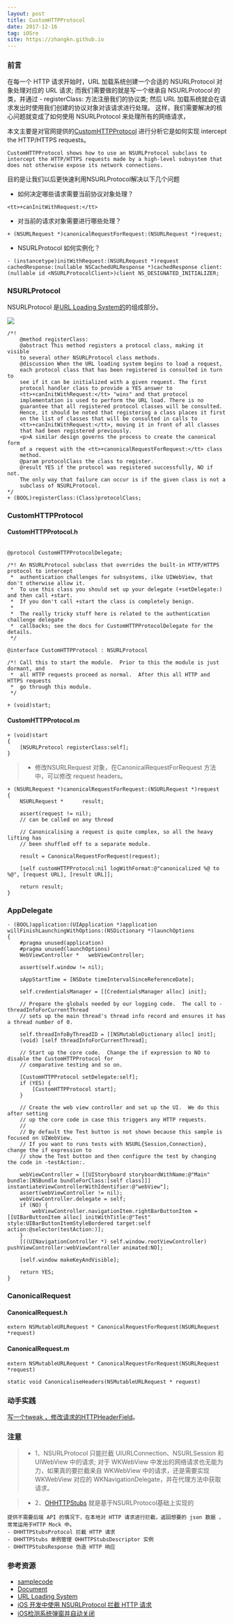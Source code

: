 ```yaml
---
layout: post
title: CustomHTTPProtocol
date: 2017-12-16
tag: iOSre
site: https://zhangkn.github.io
---
```


### 前言
在每一个 HTTP 请求开始时，URL 加载系统创建一个合适的 NSURLProtocol 对象处理对应的 URL 请求;
而我们需要做的就是写一个继承自 NSURLProtocol 的类，并通过 - registerClass: 方法注册我们的协议类;
然后 URL 加载系统就会在请求发出时使用我们创建的协议对象对该请求进行处理。
这样，我们需要解决的核心问题就变成了如何使用 NSURLProtocol 来处理所有的网络请求，

本文主要是对官网提供的[CustomHTTPProtocol](https://developer.apple.com/library/content/samplecode/CustomHTTPProtocol/CustomHTTPProtocol.zip) 进行分析它是如何实现 intercept the HTTP/HTTPS requests。
```
CustomHTTPProtocol shows how to use an NSURLProtocol subclass to intercept the HTTP/HTTPS requests made by a high-level subsystem that does not otherwise expose its network connections.  
```

目的是让我们以后更快速利用NSURLProtocol解决以下几个问题

- 如何决定哪些请求需要当前协议对象处理？
```
<tt>+canInitWithRequest:</tt>
```
- 对当前的请求对象需要进行哪些处理？

```
+ (NSURLRequest *)canonicalRequestForRequest:(NSURLRequest *)request;
```
- NSURLProtocol 如何实例化？

```
- (instancetype)initWithRequest:(NSURLRequest *)request cachedResponse:(nullable NSCachedURLResponse *)cachedResponse client:(nullable id <NSURLProtocolClient>)client NS_DESIGNATED_INITIALIZER;
```

### NSURLProtocol
 NSURLProtocol 是[URL Loading System的](https://developer.apple.com/library/content/documentation/Cocoa/Conceptual/URLLoadingSystem/URLLoadingSystem.html)的组成部分。

![](/images/posts/{{page.title}}/nsobject_hierarchy_2x.png)


```
/*! 
    @method registerClass:
    @abstract This method registers a protocol class, making it visible
    to several other NSURLProtocol class methods.
    @discussion When the URL loading system begins to load a request,
    each protocol class that has been registered is consulted in turn to
    see if it can be initialized with a given request. The first
    protocol handler class to provide a YES answer to
    <tt>+canInitWithRequest:</tt> "wins" and that protocol
    implementation is used to perform the URL load. There is no
    guarantee that all registered protocol classes will be consulted.
    Hence, it should be noted that registering a class places it first
    on the list of classes that will be consulted in calls to
    <tt>+canInitWithRequest:</tt>, moving it in front of all classes
    that had been registered previously.
    <p>A similar design governs the process to create the canonical form
    of a request with the <tt>+canonicalRequestForRequest:</tt> class
    method.
    @param protocolClass the class to register.
    @result YES if the protocol was registered successfully, NO if not.
    The only way that failure can occur is if the given class is not a
    subclass of NSURLProtocol.
*/
+ (BOOL)registerClass:(Class)protocolClass;
```



### CustomHTTPProtocol


#### CustomHTTPProtocol.h
```

@protocol CustomHTTPProtocolDelegate;

/*! An NSURLProtocol subclass that overrides the built-in HTTP/HTTPS protocol to intercept 
 *  authentication challenges for subsystems, ilke UIWebView, that don't otherwise allow it.  
 *  To use this class you should set up your delegate (+setDelegate:) and then call +start. 
 *  If you don't call +start the class is completely benign.
 *
 *  The really tricky stuff here is related to the authentication challenge delegate 
 *  callbacks; see the docs for CustomHTTPProtocolDelegate for the details.
 */

@interface CustomHTTPProtocol : NSURLProtocol

/*! Call this to start the module.  Prior to this the module is just dormant, and 
 *  all HTTP requests proceed as normal.  After this all HTTP and HTTPS requests 
 *  go through this module.
 */

+ (void)start;
```
#### CustomHTTPProtocol.m

```
+ (void)start
{
    [NSURLProtocol registerClass:self];
}
```
>* 修改NSURLRequest 对象，在CanonicalRequestForRequest 方法中，可以修改 request headers。

```
+ (NSURLRequest *)canonicalRequestForRequest:(NSURLRequest *)request
{
    NSURLRequest *      result;
    
    assert(request != nil);
    // can be called on any thread
    
    // Canonicalising a request is quite complex, so all the heavy lifting has 
    // been shuffled off to a separate module.
    
    result = CanonicalRequestForRequest(request);

    [self customHTTPProtocol:nil logWithFormat:@"canonicalized %@ to %@", [request URL], [result URL]];
    
    return result;
}
```

### AppDelegate

```
- (BOOL)application:(UIApplication *)application willFinishLaunchingWithOptions:(NSDictionary *)launchOptions
{
    #pragma unused(application)
    #pragma unused(launchOptions)
    WebViewController *   webViewController;
    
    assert(self.window != nil);
    
    sAppStartTime = [NSDate timeIntervalSinceReferenceDate];
    
    self.credentialsManager = [[CredentialsManager alloc] init];

    // Prepare the globals needed by our logging code.  The call to -threadInfoForCurrentThread 
    // sets up the main thread's thread info record and ensures it has a thread number of 0.

    self.threadInfoByThreadID = [[NSMutableDictionary alloc] init];
    (void) [self threadInfoForCurrentThread];
    
    // Start up the core code.  Change the if expression to NO to disable the CustomHTTPProtocol for 
    // comparative testing and so on.
    
    [CustomHTTPProtocol setDelegate:self];
    if (YES) {
        [CustomHTTPProtocol start];
    }
    
    // Create the web view controller and set up the UI.  We do this after setting 
    // up the core code in case this triggers any HTTP requests.
    // 
    // By default the Test button is not shown because this sample is focused on UIWebView.  
    // If you want to runs tests with NSURL{Session,Connection}, change the if expression to 
    // show the Test button and then configure the test by changing the code in -testAction:.
    
    webViewController = [[UIStoryboard storyboardWithName:@"Main" bundle:[NSBundle bundleForClass:[self class]]] instantiateViewControllerWithIdentifier:@"webView"];
    assert(webViewController != nil);
    webViewController.delegate = self;
    if (NO) {
        webViewController.navigationItem.rightBarButtonItem = [[UIBarButtonItem alloc] initWithTitle:@"Test" style:UIBarButtonItemStyleBordered target:self action:@selector(testAction:)];
    }
    [((UINavigationController *) self.window.rootViewController) pushViewController:webViewController animated:NO];

	[self.window makeKeyAndVisible];
    
    return YES;
}
```


### CanonicalRequest

#### CanonicalRequest.h
```
extern NSMutableURLRequest * CanonicalRequestForRequest(NSURLRequest *request)
```
#### CanonicalRequest.m

```
extern NSMutableURLRequest * CanonicalRequestForRequest(NSURLRequest *request)
```
```
static void CanonicaliseHeaders(NSMutableURLRequest * request)
```


### 动手实践

[写一个tweak ，修改请求的HTTPHeaderField](https://github.com/zhangkn/KNCustomHTTPProtocol)。


### 注意

>* 1、NSURLProtocol 只能拦截 UIURLConnection、NSURLSession 和 UIWebView 中的请求;
对于 WKWebView 中发出的网络请求也无能为力，如果真的要拦截来自 WKWebView 中的请求，还是需要实现 WKWebView 对应的 WKNavigationDelegate，并在代理方法中获取请求。

>* 2、[OHHTTPStubs](https://github.com/zhangkn/OHHTTPStubs) 就是基于NSURLProtocol基础上实现的

```
提供不需要后端 API 的情况下，在本地对 HTTP 请求进行拦截，返回想要的 json 数据 ，常常运用于HTTP Mock 中。
- OHHTTPStubsProtocol 拦截 HTTP 请求
- OHHTTPStubs 单例管理 OHHTTPStubsDescriptor 实例
- OHHTTPStubsResponse 伪造 HTTP 响应
```

###  参考资源

- [samplecode](https://developer.apple.com/library/content/samplecode/CustomHTTPProtocol/CustomHTTPProtocol.zip)
- [Document](https://developer.apple.com/library/content/samplecode/CustomHTTPProtocol/Introduction/Intro.html#//apple_ref/doc/uid/DTS40013653-Intro-DontLinkElementID_2)
- [URL Loading System](https://developer.apple.com/library/content/documentation/Cocoa/Conceptual/URLLoadingSystem/URLLoadingSystem.html)
- [iOS 开发中使用 NSURLProtocol 拦截 HTTP 请求](https://draveness.me/intercept)
- [iOS检测系统弹窗并自动关闭](https://www.jianshu.com/p/c79e795c3f5b)
